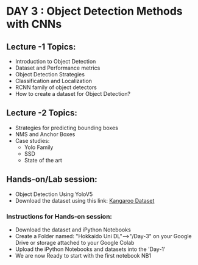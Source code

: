 # DAY 3 : Object Detection Methods with CNNs

## Lecture -1 Topics: 
* Introduction to Object Detection
* Dataset and Performance metrics
* Object Detection Strategies
* Classification and Localization
* RCNN family of object detectors
* How to create a dataset for Object Detection?

## Lecture -2 Topics:
* Strategies for predicting bounding boxes
* NMS and Anchor Boxes
* Case studies:
  - Yolo Family
  - SSD
  - State of the art

## Hands-on/Lab session:
* Object Detection Using YoloV5
* Download the dataset using this link: [Kangaroo Dataset](https://drive.google.com/file/d/1O7v0NV0_ILIpDoZ5kZHzI-jmvA2zHQNF/view?usp=sharing)

### Instructions for Hands-on session:
* Download the dataset and iPython Notebooks
* Create a Folder named: "Hokkaido Uni DL"-->"/Day-3" on your Google Drive or storage attached to your Google Colab
* Upload the iPython Notebooks and datasets into the 'Day-1'
* We are now Ready to start with the first notebook NB1 


